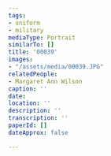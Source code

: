```yaml
---
tags:
- uniform
- military
mediaType: Portrait
similarTo: []
title: '00039'
images:
- "/assets/media/00039.JPG"
relatedPeople:
- Margaret Ann Wilson
caption: ''
date: 
location: ''
description: ''
transcription: ''
paperId: []
dateApprox: false

---
```

